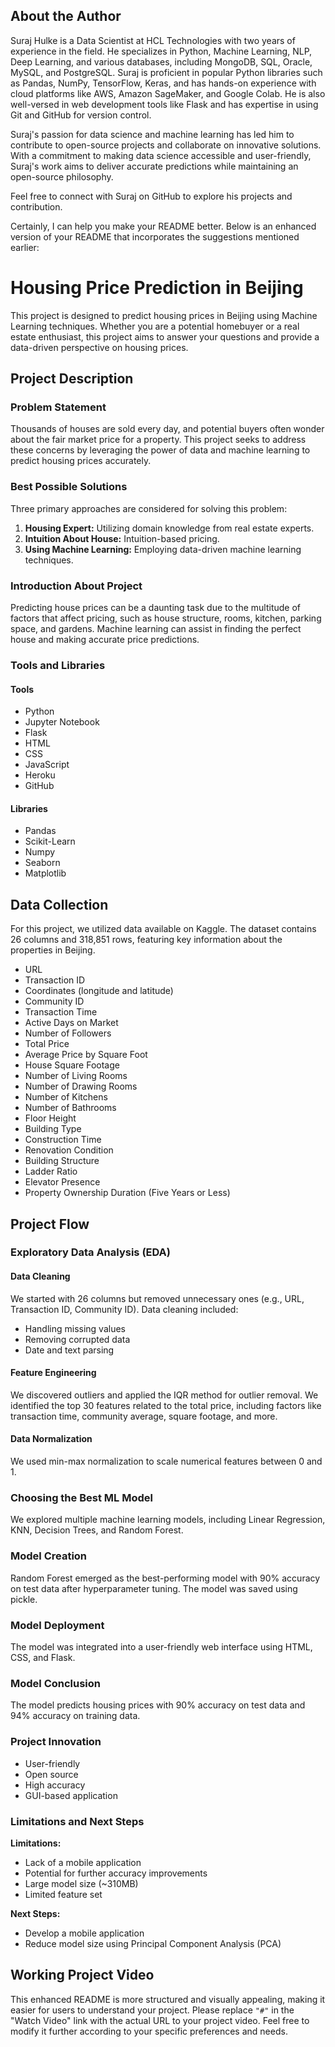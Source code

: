 
## About the Author

Suraj Hulke is a Data Scientist at HCL Technologies with two years of experience in the field. He specializes in Python, Machine Learning, NLP, Deep Learning, and various databases, including MongoDB, SQL, Oracle, MySQL, and PostgreSQL. Suraj is proficient in popular Python libraries such as Pandas, NumPy, TensorFlow, Keras, and has hands-on experience with cloud platforms like AWS, Amazon SageMaker, and Google Colab. He is also well-versed in web development tools like Flask and has expertise in using Git and GitHub for version control.

Suraj's passion for data science and machine learning has led him to contribute to open-source projects and collaborate on innovative solutions. With a commitment to making data science accessible and user-friendly, Suraj's work aims to deliver accurate predictions while maintaining an open-source philosophy.

Feel free to connect with Suraj on GitHub to explore his projects and contribution.


Certainly, I can help you make your README better. Below is an enhanced version of your README that incorporates the suggestions mentioned earlier:

# Housing Price Prediction in Beijing

This project is designed to predict housing prices in Beijing using Machine Learning techniques. Whether you are a potential homebuyer or a real estate enthusiast, this project aims to answer your questions and provide a data-driven perspective on housing prices.

## Project Description

### Problem Statement
Thousands of houses are sold every day, and potential buyers often wonder about the fair market price for a property. This project seeks to address these concerns by leveraging the power of data and machine learning to predict housing prices accurately.

### Best Possible Solutions
Three primary approaches are considered for solving this problem: 
1. **Housing Expert:** Utilizing domain knowledge from real estate experts.
2. **Intuition About House:** Intuition-based pricing.
3. **Using Machine Learning:** Employing data-driven machine learning techniques.

### Introduction About Project
Predicting house prices can be a daunting task due to the multitude of factors that affect pricing, such as house structure, rooms, kitchen, parking space, and gardens. Machine learning can assist in finding the perfect house and making accurate price predictions.

### Tools and Libraries
#### Tools
- Python
- Jupyter Notebook
- Flask
- HTML
- CSS
- JavaScript
- Heroku
- GitHub

#### Libraries
- Pandas
- Scikit-Learn
- Numpy
- Seaborn
- Matplotlib

## Data Collection

For this project, we utilized data available on Kaggle. The dataset contains 26 columns and 318,851 rows, featuring key information about the properties in Beijing.

- URL
- Transaction ID
- Coordinates (longitude and latitude)
- Community ID
- Transaction Time
- Active Days on Market
- Number of Followers
- Total Price
- Average Price by Square Foot
- House Square Footage
- Number of Living Rooms
- Number of Drawing Rooms
- Number of Kitchens
- Number of Bathrooms
- Floor Height
- Building Type
- Construction Time
- Renovation Condition
- Building Structure
- Ladder Ratio
- Elevator Presence
- Property Ownership Duration (Five Years or Less)

## Project Flow

### Exploratory Data Analysis (EDA)

#### Data Cleaning
We started with 26 columns but removed unnecessary ones (e.g., URL, Transaction ID, Community ID). Data cleaning included:
- Handling missing values
- Removing corrupted data
- Date and text parsing

#### Feature Engineering
We discovered outliers and applied the IQR method for outlier removal. We identified the top 30 features related to the total price, including factors like transaction time, community average, square footage, and more.

#### Data Normalization
We used min-max normalization to scale numerical features between 0 and 1.

### Choosing the Best ML Model
We explored multiple machine learning models, including Linear Regression, KNN, Decision Trees, and Random Forest.

### Model Creation
Random Forest emerged as the best-performing model with 90% accuracy on test data after hyperparameter tuning. The model was saved using pickle.

### Model Deployment
The model was integrated into a user-friendly web interface using HTML, CSS, and Flask.

### Model Conclusion
The model predicts housing prices with 90% accuracy on test data and 94% accuracy on training data.

### Project Innovation
- User-friendly
- Open source
- High accuracy
- GUI-based application

### Limitations and Next Steps
**Limitations:**
- Lack of a mobile application
- Potential for further accuracy improvements
- Large model size (~310MB)
- Limited feature set

**Next Steps:**
- Develop a mobile application
- Reduce model size using Principal Component Analysis (PCA)

## Working Project Video



This enhanced README is more structured and visually appealing, making it easier for users to understand your project. Please replace `"#"` in the "Watch Video" link with the actual URL to your project video. Feel free to modify it further according to your specific preferences and needs.
